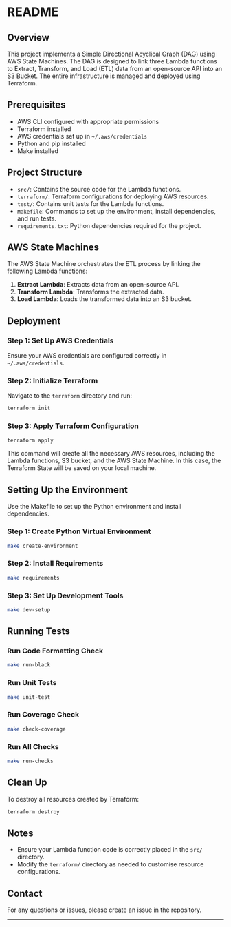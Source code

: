 # README

## Overview

This project implements a Simple Directional Acyclical Graph (DAG) using AWS State Machines. The DAG is designed to link three Lambda functions to Extract, Transform, and Load (ETL) data from an open-source API into an S3 Bucket. The entire infrastructure is managed and deployed using Terraform.

## Prerequisites

- AWS CLI configured with appropriate permissions
- Terraform installed
- AWS credentials set up in `~/.aws/credentials`
- Python and pip installed
- Make installed

## Project Structure

- `src/`: Contains the source code for the Lambda functions.
- `terraform/`: Terraform configurations for deploying AWS resources.
- `test/`: Contains unit tests for the Lambda functions.
- `Makefile`: Commands to set up the environment, install dependencies, and run tests.
- `requirements.txt`: Python dependencies required for the project.

## AWS State Machines

The AWS State Machine orchestrates the ETL process by linking the following Lambda functions:

1. **Extract Lambda**: Extracts data from an open-source API.
2. **Transform Lambda**: Transforms the extracted data.
3. **Load Lambda**: Loads the transformed data into an S3 bucket.

## Deployment

### Step 1: Set Up AWS Credentials

Ensure your AWS credentials are configured correctly in `~/.aws/credentials`.

### Step 2: Initialize Terraform

Navigate to the `terraform` directory and run:

```sh
terraform init
```

### Step 3: Apply Terraform Configuration

```sh
terraform apply
```

This command will create all the necessary AWS resources, including the Lambda functions, S3 bucket, and the AWS State Machine. In this case, the Terraform State will be saved on your local machine. 

## Setting Up the Environment

Use the Makefile to set up the Python environment and install dependencies.

### Step 1: Create Python Virtual Environment

```sh
make create-environment
```

### Step 2: Install Requirements

```sh
make requirements
```

### Step 3: Set Up Development Tools

```sh
make dev-setup
```

## Running Tests

### Run Code Formatting Check

```sh
make run-black
```

### Run Unit Tests

```sh
make unit-test
```

### Run Coverage Check

```sh
make check-coverage
```

### Run All Checks

```sh
make run-checks
```

## Clean Up

To destroy all resources created by Terraform:

```sh
terraform destroy
```

## Notes

- Ensure your Lambda function code is correctly placed in the `src/` directory.
- Modify the `terraform/` directory as needed to customise resource configurations.

## Contact

For any questions or issues, please create an issue in the repository.

---